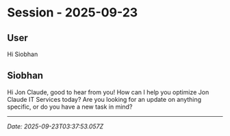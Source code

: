 # Session - 2025-09-23

## User
Hi Siobhan

## Siobhan
Hi Jon Claude, good to hear from you! How can I help you optimize Jon Claude IT Services today? Are you looking for an update on anything specific, or do you have a new task in mind?


---
*Date: 2025-09-23T03:37:53.057Z*